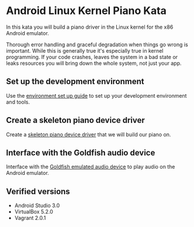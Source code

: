 # Android Linux Kernel Piano Kata

In this kata you will build a piano driver in the Linux kernel for the x86 Android emulator.

Thorough error handling and graceful degradation when things go wrong is important. While this is generally true it's especially true in kernel programming. If your code crashes, leaves the system in a bad state or leaks resources you will bring down the whole system, not just your app.

## Set up the development environment

Use the [environment set up guide](Environment.md) to set up your development environment and tools.

## Create a skeleton piano device driver

Create a [skeleton piano device driver](Skeleton.md) that we will build our piano on.

## Interface with the Goldfish audio device

Interface with the [Goldfish emulated audio device](Hardware.md) to play audio on the Android emulator.

## Verified versions

- Android Studio 3.0
- VirtualBox 5.2.0
- Vagrant 2.0.1
